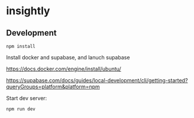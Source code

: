 # insightly

## Development

```
npm install
```

Install docker and supabase, and lanuch supabase

https://docs.docker.com/engine/install/ubuntu/

https://supabase.com/docs/guides/local-development/cli/getting-started?queryGroups=platform&platform=npm

Start dev server:

```
npm run dev
```
